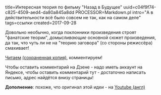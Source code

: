 title=Интересная теория по фильму "Назад в Будущее"
uuid=c04f9f74-c825-4509-aed4-da80a845a8dd
PROCESSOR=Markdown.pl
intro="А в действительности всё было совсем не так, как на самом деле"
tags=ссылки
created=2017-09-28

Довольно необычно, когда поклонники произведения строят "фанатские теории", _домысливающие_ основной сюжет произведения,
да так, что чуть ли не на "теорию заговора" (со стороны режиссёра) смахивает!

[Читаем][1] [(сохраненная копия)](http://archive.is/4Gxjd), комментируем!

Чтобы оставить комментарий на Дзене - надо иметь аккаунт на Яндексе, чтобы оставить комментарий тут - достаточно написать письмо, адрес найдётся внизу страницы!

[1]: https://zen.yandex.ru/media/id/596906ffe86a9e0873b23f7f/teoriia-nazad-v-buduscee-marti-makflai-v-filme-ne-nastoiascii--59caf1f44bf161a830ba09c3

**Дополнение**: похоже, что оригинал этой идеи - на [Youtube (англ)][yt]

[yt]: https://www.youtube.com/watch?v=GWiKGiK_iQI
